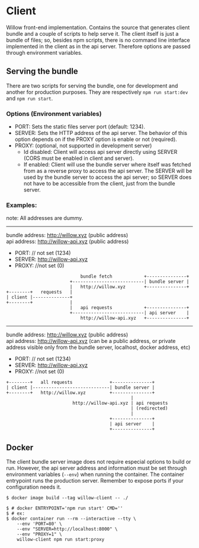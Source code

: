 # Client

Willow front-end implementation. Contains the source that generates client bundle and a couple of scripts to help serve it. The client itself is just a bundle of files; so, besides npm scripts, there is no command line interface implemented in the client as in the api server. Therefore options are passed through environment variables.

## Serving the bundle

There are two scripts for serving the bundle, one for development and another for production purposes. They are respectively `npm run start:dev` and `npm run start`.

### Options (Environment variables)

-   PORT: Sets the static files server port (default: 1234).
-   SERVER: Sets the HTTP address of the api server. The behavior of this option depends on if the PROXY option is enable or not (required).
-   PROXY: (optional, not supported in development server)
    -   Id disabled: Client will access api server directly using SERVER (CORS must be enabled in client and server).
    -   If enabled: Client will use the bundle server where itself was fetched from as a reverse proxy to access the api server. The SERVER will be used by the bundle server to access the api server; so SERVER does not have to be accessible from the client, just from the bundle server.

### Examples:

note: All addresses are dummy.

---

bundle address: http://willow.xyz (public address)  
api address: http://willow-api.xyz (public address)

-   PORT: // not set (1234)
-   SERVER: http://willow-api.xyz
-   PROXY: //not set (0)

```
                            bundle fetch            +---------------+
                        +---------------------------| bundle server |
                        |   http://willow.xyz       +---------------+
+--------+   requests   |
| client |--------------+
+--------+              |
                        |   api requests            +---------------+
                        +---------------------------| api server    |
                            http://willow-api.xyz   +---------------+
```

---

bundle address: http://willow.xyz (public address)  
api address: http://willow-api.xyz (can be a public address, or private address visible only from the bundle server, localhost, docker address, etc)

-   PORT: // not set (1234)
-   SERVER: http://willow-api.xyz
-   PROXY: //not set (0)

```
+--------+   all requests              +---------------+
| client |-----------------------------| bundle server |
+--------+   http://willow.xyz         +---------------+
                                               |
                         http://willow-api.xyz | api requests
                                               | (redirected)
                                               |
                                       +---------------+
                                       | api server    |
                                       +---------------+
```

## Docker

The client bundle server image does not require especial options to build or run. However, the api server address and information must be set through environment variables (`--env`) when running the container. The container entrypoint runs the production server. Remember to expose ports if your configuration needs it.

```shell
$ docker image build --tag willow-client -- ./

$ # docker ENTRYPOINT='npm run start' CMD=''
$ # ex:
$ docker container run --rm --interactive --tty \
    --env 'PORT=80' \
    --env "SERVER=http://localhost:8000" \
    --env "PROXY=1" \
    willow-client npm run start:proxy
```
